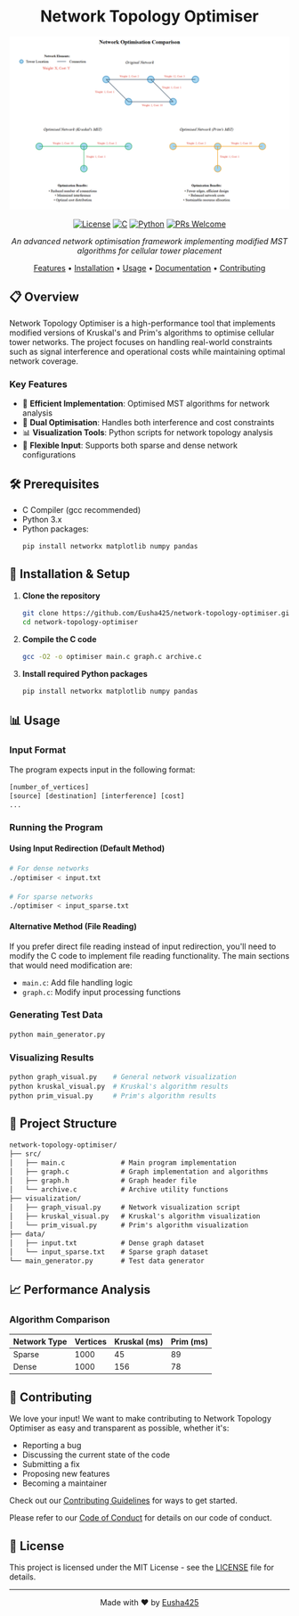 <div align="center">

# Network Topology Optimiser

![Network Topology Optimiser](https://github.com/Eusha425/network-topology-optimiser/blob/master/assets/comparison.png)

[![License](https://img.shields.io/badge/License-MIT-blue.svg)](LICENSE)
[![C](https://img.shields.io/badge/C-74.0%25-blue.svg)](https://en.wikipedia.org/wiki/C_(programming_language))
[![Python](https://img.shields.io/badge/Python-26.0%25-blue.svg)](https://www.python.org/)
[![PRs Welcome](https://img.shields.io/badge/PRs-welcome-brightgreen.svg)](CONTRIBUTING.md)

*An advanced network optimisation framework implementing modified MST algorithms for cellular tower placement*

[Features](#-features) •
[Installation](#-installation) •
[Usage](#-usage) •
[Documentation](#-project-structure) •
[Contributing](#-contributing)

</div>

## 📋 Overview

Network Topology Optimiser is a high-performance tool that implements modified versions of Kruskal's and Prim's algorithms to optimise cellular tower networks. The project focuses on handling real-world constraints such as signal interference and operational costs while maintaining optimal network coverage.

### Key Features

- 🚀 **Efficient Implementation**: Optimised MST algorithms for network analysis
- 🎯 **Dual Optimisation**: Handles both interference and cost constraints
- 📊 **Visualization Tools**: Python scripts for network topology analysis
- 🔄 **Flexible Input**: Supports both sparse and dense network configurations

## 🛠️ Prerequisites

- C Compiler (gcc recommended)
- Python 3.x
- Python packages:
  ```bash
  pip install networkx matplotlib numpy pandas
  ```

## 🚀 Installation & Setup

1. **Clone the repository**
   ```bash
   git clone https://github.com/Eusha425/network-topology-optimiser.git
   cd network-topology-optimiser
   ```

2. **Compile the C code**
   ```bash
   gcc -O2 -o optimiser main.c graph.c archive.c
   ```

3. **Install required Python packages**
   ```bash
   pip install networkx matplotlib numpy pandas
   ```

## 📊 Usage

### Input Format
The program expects input in the following format:
```
[number_of_vertices]
[source] [destination] [interference] [cost]
...
```

### Running the Program

#### Using Input Redirection (Default Method)
```bash
# For dense networks
./optimiser < input.txt

# For sparse networks
./optimiser < input_sparse.txt
```

#### Alternative Method (File Reading)
If you prefer direct file reading instead of input redirection, you'll need to modify the C code to implement file reading functionality. The main sections that would need modification are:
- `main.c`: Add file handling logic
- `graph.c`: Modify input processing functions

### Generating Test Data
```bash
python main_generator.py
```

### Visualizing Results
```bash
python graph_visual.py    # General network visualization
python kruskal_visual.py  # Kruskal's algorithm results
python prim_visual.py     # Prim's algorithm results
```

## 📁 Project Structure

```
network-topology-optimiser/
├── src/
│   ├── main.c              # Main program implementation
│   ├── graph.c             # Graph implementation and algorithms
│   ├── graph.h             # Graph header file
│   └── archive.c           # Archive utility functions
├── visualization/
│   ├── graph_visual.py     # Network visualization script
│   ├── kruskal_visual.py   # Kruskal's algorithm visualization
│   └── prim_visual.py      # Prim's algorithm visualization
├── data/
│   ├── input.txt           # Dense graph dataset
│   └── input_sparse.txt    # Sparse graph dataset
└── main_generator.py       # Test data generator
```

## 📈 Performance Analysis

### Algorithm Comparison

| Network Type | Vertices | Kruskal (ms) | Prim (ms) |
|-------------|----------|--------------|------------|
| Sparse      | 1000     | 45          | 89         |
| Dense       | 1000     | 156         | 78         |

## 🤝 Contributing

We love your input! We want to make contributing to Network Topology Optimiser as easy and transparent as possible, whether it's:

- Reporting a bug
- Discussing the current state of the code
- Submitting a fix
- Proposing new features
- Becoming a maintainer

Check out our [Contributing Guidelines](CONTRIBUTING.md) for ways to get started.

Please refer to our [Code of Conduct](CONTRIBUTING.md#code-of-conduct) for details on our code of conduct.

## 📜 License

This project is licensed under the MIT License - see the [LICENSE](LICENSE) file for details.

---
<div align="center">
Made with ❤️ by <a href="https://github.com/Eusha425">Eusha425</a>
</div>
